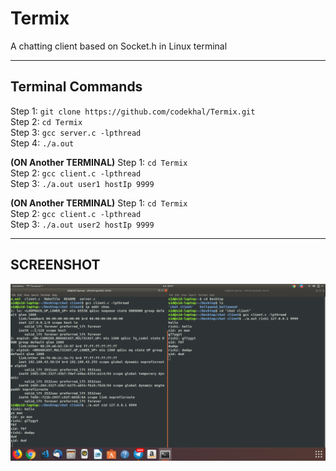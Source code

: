 # Termix
A chatting client based on Socket.h in Linux terminal
___
## Terminal Commands
Step 1: `git clone https://github.com/codekhal/Termix.git` <br>
Step 2: `cd Termix` <br>
Step 3: `gcc server.c -lpthread` <br>
Step 4: `./a.out` <br>

**(ON Another TERMINAL)**
Step 1: `cd Termix` <br>
Step 2: `gcc client.c -lpthread` <br>
Step 3: `./a.out user1 hostIp 9999` <br>

**(ON Another TERMINAL)**
Step 1: `cd Termix` <br>
Step 2: `gcc client.c -lpthread` <br>
Step 3: `./a.out user2 hostIp 9999` <br>
___
## SCREENSHOT
![Screen](screen1.png)
